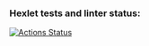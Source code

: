 ### Hexlet tests and linter status:
[![Actions Status](https://github.com/valeriySeregin/php-project-lvl3/workflows/hexlet-check/badge.svg)](https://github.com/valeriySeregin/php-project-lvl3/actions)